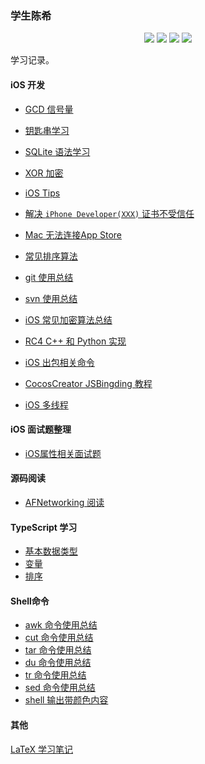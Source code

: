 ### 学生陈希

<p align='center'>
<img src="https://img.shields.io/badge/platform-iOS-ff69b4.svg">
<img src="https://img.shields.io/badge/language-python-yellowgreen.svg">
<img src="https://img.shields.io/badge/language-shell-green.svg">
<img src="https://img.shields.io/badge/language-typeScript-red.svg">

学习记录。

#### iOS 开发

- [GCD 信号量](articles/dispatch-semaphore.md)

- [钥匙串学习](./articles/keychain-usage.md)
- [SQLite 语法学习](./articles/sql-study.md)
- [XOR 加密](./articles/xor.md) 
- [iOS Tips](./articles/ios-tips.md) 
- [解决 `iPhone Developer(XXX)` 证书不受信任](./articles/untrusted-certificate.md)
- [Mac 无法连接App Store](./articles/unable-connect-app-store.md)
- [常见排序算法](./articles/sort.md)
- [git 使用总结](./articles/learn-git.md)
- [svn 使用总结](./articles/svn-usage.md)
- [iOS 常见加密算法总结](./articles/data-encrypt.md)
- [RC4 C++ 和 Python 实现](./articles/RC4-implementation-for-C++-Python.md)
- [iOS 出包相关命令](./articles/security-usage.md)
- [CocosCreator JSBingding 教程](./articles/CocosCreator-JSBindings-Tutorial.md)
- [iOS 多线程](./articles/iOS-multiple-thread.md)

#### iOS 面试题整理

- [iOS属性相关面试题](./articles/interview/property.md)

#### 源码阅读

- [AFNetworking 阅读](./articles/open-analysis/AFNetworking.md)

#### TypeScript 学习

- [基本数据类型](./articles/typescript/basic-types.md)
- [变量](./articles/typescript/variable.md)
- [排序](./articles/typescript/sort.md)

#### Shell命令

- [awk 命令使用总结](./articles/shell/awk-usage.md)
- [cut 命令使用总结](./articles/shell/cut-usage.md)
- [tar 命令使用总结](./articles/shell/tar-usage.md)
- [du 命令使用总结](./articles/shell/du-usage.md)
- [tr 命令使用总结](./articles/shell/tr-usage.md)
- [sed 命令使用总结](./articles/shell/sed-usage.md)
- [shell 输出带颜色内容](./articles/shell/echo.md)

#### 其他

[LaTeX 学习笔记](./articles/others/learn-LaTeX.md)
